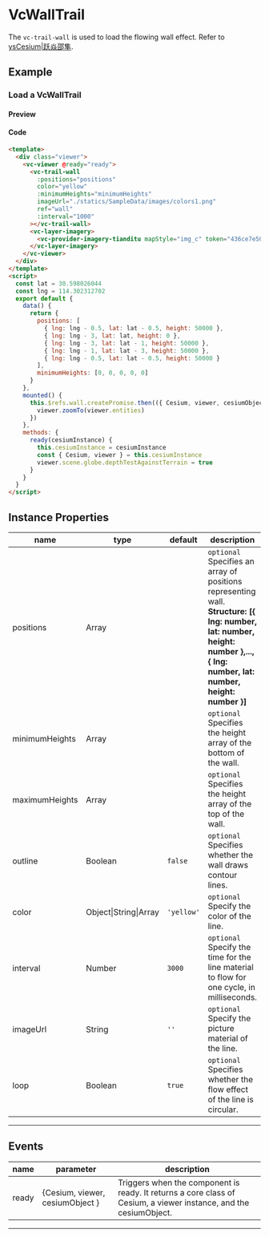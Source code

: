 # VcWallTrail

The `vc-trail-wall` is used to load the flowing wall effect. Refer to [ysCesium|跃焱邵隼](https://www.wellyyss.cn/ysCesium/main/app.html).

## Example

### Load a VcWallTrail

#### Preview

<doc-preview>
  <template>
    <div class="viewer">
      <vc-viewer @ready="ready">
        <vc-trail-wall
          :positions="positions"
          color="yellow"
          :minimumHeights="minimumHeights"
          imageUrl="./statics/SampleData/images/colors1.png"
          ref="wall"
          :interval="1000"
        ></vc-trail-wall>
        <vc-layer-imagery>
          <vc-provider-imagery-tianditu mapStyle="img_c" token="436ce7e50d27eede2f2929307e6b33c0"></vc-provider-imagery-tianditu>
        </vc-layer-imagery>
      </vc-viewer>
    </div>
  </template>
  <script>
    const lat = 30.598026044
    const lng = 114.302312702
    export default {
      data() {
        return {
          positions: [
            { lng: lng - 0.5, lat: lat - 0.5, height: 50000 },
            { lng: lng - 3, lat: lat, height: 0 },
            { lng: lng - 3, lat: lat - 1, height: 50000 },
            { lng: lng - 1, lat: lat - 3, height: 50000 },
            { lng: lng - 0.5, lat: lat - 0.5, height: 50000 }
          ],
          minimumHeights: [0, 0, 0, 0, 0]
        }
      },
      mounted() {
        this.$refs.wall.createPromise.then(({ Cesium, viewer, cesiumObject }) => {
          viewer.zoomTo(viewer.entities)
        })
      },
      methods: {
        ready(cesiumInstance) {
          this.cesiumInstance = cesiumInstance
          const { Cesium, viewer } = this.cesiumInstance
          viewer.scene.globe.depthTestAgainstTerrain = true
        }
      }
    }
  </script>
</doc-preview>

#### Code

```html
<template>
  <div class="viewer">
    <vc-viewer @ready="ready">
      <vc-trail-wall
        :positions="positions"
        color="yellow"
        :minimumHeights="minimumHeights"
        imageUrl="./statics/SampleData/images/colors1.png"
        ref="wall"
        :interval="1000"
      ></vc-trail-wall>
      <vc-layer-imagery>
        <vc-provider-imagery-tianditu mapStyle="img_c" token="436ce7e50d27eede2f2929307e6b33c0"></vc-provider-imagery-tianditu>
      </vc-layer-imagery>
    </vc-viewer>
  </div>
</template>
<script>
  const lat = 30.598026044
  const lng = 114.302312702
  export default {
    data() {
      return {
        positions: [
          { lng: lng - 0.5, lat: lat - 0.5, height: 50000 },
          { lng: lng - 3, lat: lat, height: 0 },
          { lng: lng - 3, lat: lat - 1, height: 50000 },
          { lng: lng - 1, lat: lat - 3, height: 50000 },
          { lng: lng - 0.5, lat: lat - 0.5, height: 50000 }
        ],
        minimumHeights: [0, 0, 0, 0, 0]
      }
    },
    mounted() {
      this.$refs.wall.createPromise.then(({ Cesium, viewer, cesiumObject }) => {
        viewer.zoomTo(viewer.entities)
      })
    },
    methods: {
      ready(cesiumInstance) {
        this.cesiumInstance = cesiumInstance
        const { Cesium, viewer } = this.cesiumInstance
        viewer.scene.globe.depthTestAgainstTerrain = true
      }
    }
  }
</script>
```

## Instance Properties

<!-- prettier-ignore -->
| name | type | default | description |
| ---------------------- | ------- | ------ | -------------------------------------------------------------------------- |
| positions | Array | | `optional` Specifies an array of positions representing wall. **Structure: [{ lng: number, lat: number, height: number },...,{ lng: number, lat: number, height: number }]** |
| minimumHeights | Array | | `optional` Specifies the height array of the bottom of the wall. |
| maximumHeights | Array | | `optional` Specifies the height array of the top of the wall. |
| outline | Boolean | `false` | `optional` Specifies whether the wall draws contour lines. |
| color | Object\|String\|Array | `'yellow'` | `optional` Specify the color of the line. |
| interval | Number | `3000` | `optional` Specify the time for the line material to flow for one cycle, in milliseconds.|
| imageUrl | String | `''` | `optional` Specify the picture material of the line. |
| loop | Boolean | `true` | `optional` Specifies whether the flow effect of the line is circular. |

---

## Events

| name  | parameter                       | description                                                                                                       |
| ----- | ------------------------------- | ----------------------------------------------------------------------------------------------------------------- |
| ready | {Cesium, viewer, cesiumObject } | Triggers when the component is ready. It returns a core class of Cesium, a viewer instance, and the cesiumObject. |

---
